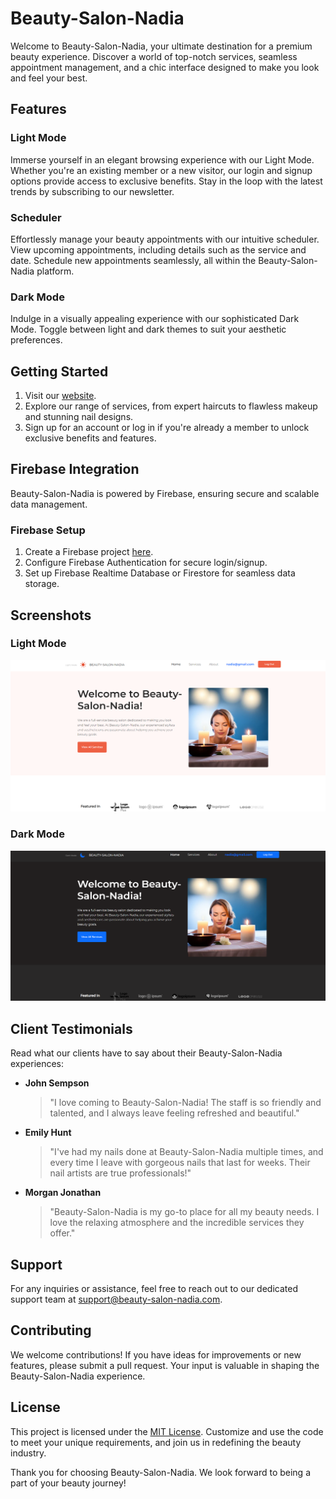 # Beauty-Salon-Nadia

Welcome to Beauty-Salon-Nadia, your ultimate destination for a premium beauty experience. Discover a world of top-notch services, seamless appointment management, and a chic interface designed to make you look and feel your best.

## Features

### Light Mode

Immerse yourself in an elegant browsing experience with our Light Mode. Whether you're an existing member or a new visitor, our login and signup options provide access to exclusive benefits. Stay in the loop with the latest trends by subscribing to our newsletter.

### Scheduler

Effortlessly manage your beauty appointments with our intuitive scheduler. View upcoming appointments, including details such as the service and date. Schedule new appointments seamlessly, all within the Beauty-Salon-Nadia platform.

### Dark Mode

Indulge in a visually appealing experience with our sophisticated Dark Mode. Toggle between light and dark themes to suit your aesthetic preferences.

## Getting Started

1. Visit our [website](insert_website_url_here).
2. Explore our range of services, from expert haircuts to flawless makeup and stunning nail designs.
3. Sign up for an account or log in if you're already a member to unlock exclusive benefits and features.

## Firebase Integration

Beauty-Salon-Nadia is powered by Firebase, ensuring secure and scalable data management.

### Firebase Setup

1. Create a Firebase project [here](https://console.firebase.google.com/).
2. Configure Firebase Authentication for secure login/signup.
3. Set up Firebase Realtime Database or Firestore for seamless data storage.

## Screenshots

### Light Mode

![Light Mode Screenshot]("./../src/screen%20shots/light%20mode.PNG)

### Dark Mode

![Dark Mode Screenshot](././src/screen%20shots/darkmode.PNG)

## Client Testimonials

Read what our clients have to say about their Beauty-Salon-Nadia experiences:

- **John Sempson**
  > "I love coming to Beauty-Salon-Nadia! The staff is so friendly and talented, and I always leave feeling refreshed and beautiful."

- **Emily Hunt**
  > "I've had my nails done at Beauty-Salon-Nadia multiple times, and every time I leave with gorgeous nails that last for weeks. Their nail artists are true professionals!"

- **Morgan Jonathan**
  > "Beauty-Salon-Nadia is my go-to place for all my beauty needs. I love the relaxing atmosphere and the incredible services they offer."

## Support

For any inquiries or assistance, feel free to reach out to our dedicated support team at [support@beauty-salon-nadia.com](mailto:support@beauty-salon-nadia.com).

## Contributing

We welcome contributions! If you have ideas for improvements or new features, please submit a pull request. Your input is valuable in shaping the Beauty-Salon-Nadia experience.

## License

This project is licensed under the [MIT License](LICENSE). Customize and use the code to meet your unique requirements, and join us in redefining the beauty industry.

Thank you for choosing Beauty-Salon-Nadia. We look forward to being a part of your beauty journey!
